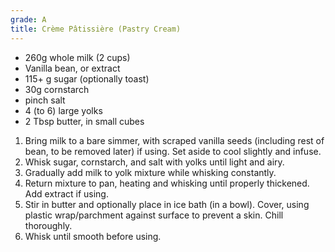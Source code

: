 ```yaml
---
grade: A
title: Crème Pâtissière (Pastry Cream)
---
```




- 260g whole milk (2 cups)
- Vanilla bean, or extract
- 115+ g sugar (optionally toast)
- 30g cornstarch
- pinch salt
- 4 (to 6) large yolks
- 2 Tbsp butter, in small cubes

1. Bring milk to a bare simmer, with scraped vanilla seeds (including rest of bean, to be removed later) if using. Set aside to cool slightly and infuse.
2. Whisk sugar, cornstarch, and salt with yolks until light and airy.
3. Gradually add milk to yolk mixture while whisking constantly.
4. Return mixture to pan, heating and whisking until properly thickened. Add extract if using.
5. Stir in butter and optionally place in ice bath (in a bowl). Cover, using plastic wrap/parchment against surface to prevent a skin. Chill thoroughly.
6. Whisk until smooth before using.